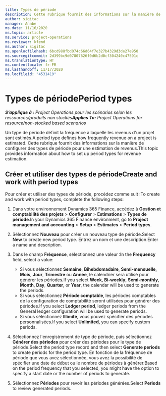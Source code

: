 ```yaml
---
title: Types de période
description: Cette rubrique fournit des informations sur la manière de configurer des types de période pour une estimation de revenus.
author: sigitac
manager: Annbe
ms.date: 11/16/2020
ms.topic: article
ms.service: project-operations
ms.reviewer: kfend
ms.author: sigitac
ms.openlocfilehash: 6bcd988fbd074c66d64f7e327b4329d3de27e950
ms.sourcegitcommit: 2d399bc9d07807626f0d6b2d0cf304240c47591c
ms.translationtype: HT
ms.contentlocale: fr-FR
ms.lasthandoff: 11/17/2020
ms.locfileid: "4531419"
---
```

# <a name="period-types"></a><span data-ttu-id="ae889-103">Types de période</span><span class="sxs-lookup"><span data-stu-id="ae889-103">Period types</span></span>

<span data-ttu-id="ae889-104">_**S’applique à :** Project Operations pour les scénarios selon les ressources/produits non stockés_</span><span class="sxs-lookup"><span data-stu-id="ae889-104">_**Applies To:** Project Operations for resource/non-stocked based scenarios_</span></span>

<span data-ttu-id="ae889-105">Un type de période définit la fréquence à laquelle les revenus d'un projet sont estimés.</span><span class="sxs-lookup"><span data-stu-id="ae889-105">A period type defines how frequently revenue on a project is estimated.</span></span> <span data-ttu-id="ae889-106">Cette rubrique fournit des informations sur la manière de configurer des types de période pour une estimation de revenus.</span><span class="sxs-lookup"><span data-stu-id="ae889-106">This topic provides information about how to set up period types for revenue estimation.</span></span> 

## <a name="create-and-work-with-period-types"></a><span data-ttu-id="ae889-107">Créer et utiliser des types de période</span><span class="sxs-lookup"><span data-stu-id="ae889-107">Create and work with period types</span></span>
<span data-ttu-id="ae889-108">Pour créer et utiliser des types de période, procédez comme suit :</span><span class="sxs-lookup"><span data-stu-id="ae889-108">To create and work with period types, complete the following steps:</span></span>

1. <span data-ttu-id="ae889-109">Dans votre environnement Dynamics 365 Finance, accédez à **Gestion et comptabilité des projets** > **Configurer** > **Estimations** > **Types de période**.</span><span class="sxs-lookup"><span data-stu-id="ae889-109">In your Dynamics 365 Finance environment, go to **Project management and accounting** > **Setup** > **Estimates** > **Period types**.</span></span>
2. <span data-ttu-id="ae889-110">Sélectionnez **Nouveau** pour créer un nouveau type de période.</span><span class="sxs-lookup"><span data-stu-id="ae889-110">Select **New** to create new period type.</span></span> <span data-ttu-id="ae889-111">Entrez un nom et une description.</span><span class="sxs-lookup"><span data-stu-id="ae889-111">Enter a name and description.</span></span>
3. <span data-ttu-id="ae889-112">Dans le champ **Fréquence**, sélectionnez une valeur :</span><span class="sxs-lookup"><span data-stu-id="ae889-112">In the **Frequency** field, select a value:</span></span>

    - <span data-ttu-id="ae889-113">Si vous sélectionnez **Semaine**, **Bihebdomadaire**, **Semi-mensuelle**, **Mois**, **Jour**, **Trimestre** ou **Année**, le calendrier sera utilisé pour générer les périodes.</span><span class="sxs-lookup"><span data-stu-id="ae889-113">If you select **Week**, **Bi-weekly**, **Semi-monthly**, **Month**, **Day**, **Quarter**, or **Year**, the calendar will be used to generate the periods.</span></span> 
    - <span data-ttu-id="ae889-114">Si vous sélectionnez **Période comptable**, les périodes comptables de la configuration de comptabilité seront utilisées pour générer des périodes.</span><span class="sxs-lookup"><span data-stu-id="ae889-114">If you select **Ledger period**, ledger periods from the General ledger configuration will be used to generate periods.</span></span>
    - <span data-ttu-id="ae889-115">Si vous sélectionnez **Illimité**, vous pouvez spécifier des périodes personnalisées.</span><span class="sxs-lookup"><span data-stu-id="ae889-115">If you select **Unlimited**, you can specify custom periods.</span></span>
4. <span data-ttu-id="ae889-116">Sélectionnez l'enregistrement de type de période, puis sélectionnez **Générer des périodes** pour créer des périodes pour le type de période.</span><span class="sxs-lookup"><span data-stu-id="ae889-116">Select the period type record and then select **Generate periods** to create periods for the period type.</span></span> <span data-ttu-id="ae889-117">En fonction de la fréquence de période que vous avez sélectionnée, vous avez la possibilité de spécifier une date de début ou le nombre de périodes à générer.</span><span class="sxs-lookup"><span data-stu-id="ae889-117">Based on the period frequency that you selected, you might have the option to specify a start date or the number of periods to generate.</span></span>
5. <span data-ttu-id="ae889-118">Sélectionnez **Périodes** pour revoir les périodes générées.</span><span class="sxs-lookup"><span data-stu-id="ae889-118">Select **Periods** to review generated periods.</span></span>

